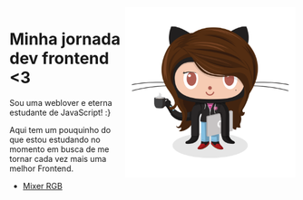 <img align="right" src="img/femalecodertocat.png" width="300">

# Minha jornada dev frontend <3

Sou uma weblover e eterna estudante de JavaScript! :}

Aqui tem um pouquinho do que estou estudando no momento em busca de me tornar cada vez mais uma melhor Frontend.

- [Mixer RGB](https://camipaixao.github.io/til/color-range/)
